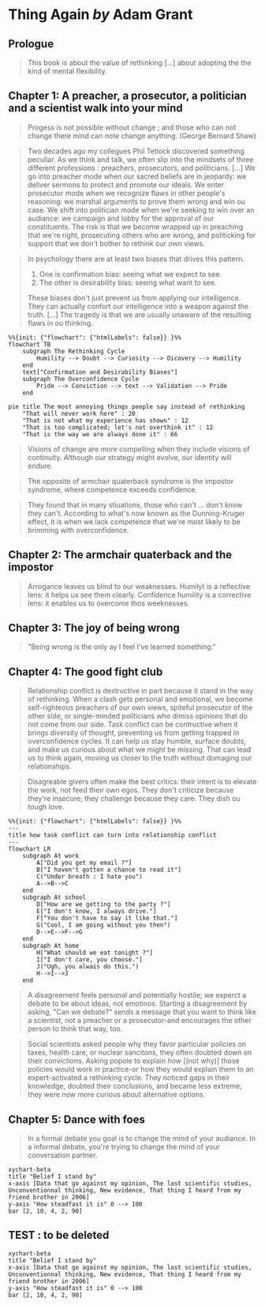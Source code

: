 # Thing Again _by_ Adam Grant

## Prologue 

>This book is about the value of rethinking \[...\] about adopting the the kind of mental flexibility.

## Chapter 1: A preacher, a prosecutor, a politician and a scientist walk into your mind 

> Progess is not possible without change ; and those who can not change there mind can note change anything.
(George Bernard Shaw)

> Two decades ago my collegues Phil Tetlock discovered something peculiar. As we think and talk, we often slip into the mindsets of three different professions : preachers, prosecutors, and politicians. \[...\] We go into preacher mode when our sacred beliefs are in jeopardy: we deliver sermons to protect and promote our ideals. We enter prosecutor mode when we recognize flaws in other people's reasoning: we marshal arguments to prove them wrong and win ou case. We shift into politician mode when we're seeking to win over an audiance: we campaign and lobby for the approval of our constituents. The risk is that we become wrapped up in preaching that we're right, prosecuting others who are wrong, and politicking for support that we don't bother to rethink our own views.

> In psychology there are at least two biases that drives this pattern.
> 1. One is confirmation bias: seeing what we expect to see.
> 2. The other is desirability bias: seeing what want to see.
> 
> These biases don't just prevent us from applying our intelligence. They can actually confort our intelligence into a weapon against the truth. \[...\] The tragedy is that we are usually unaware of the resulting flaws in ou thinking.

```mermaid
%%{init: {"flowchart": {"htmlLabels": false}} }%%
flowchart TB
    subgraph The Rethinking Cycle
        Humility --> Doubt --> Curiosity --> Dicovery --> Humility
    end
    text["Confirmation and Desirability Biases"]
    subgraph The Overconfidence Cycle
        Pride --> Conviction --> text --> Validation --> Pride
    end
```

```mermaid
pie title The most annoying things people say instead of rethinking
    "That will never work here" : 20
    "That is not what my experience has shown" : 12
    "That is too complicated; let's not overthink it" : 12
    "That is the way we are always done it" : 66
```

> Visions of change are more compelling when they include visions of continuity. Although our strategy might evolve, our identity will endure.

> The opposite of armchair quaterback syndrome is the impostor syndrome, where competence exceeds confidence.

> They found that in many stiuations, those who can't ... don't know they can't. According to what's now known as the Dunning-Kruger effect, it is when we lack competence that we're most likely to be brimming with overconfidence.

## Chapter 2: The armchair quaterback and the impostor 

> Arrogance leaves us blind to our weaknesses. Humilyt is a reflective lens: it helps us see them clearly. Confidence humility is a corrective lens: it enables us to overcome thos weeknesses.

## Chapter 3: The joy of being wrong

> "Being wrong is the only ay I feel I've learned something."

## Chapter 4: The good fight club

> Relationship conflict is destructive in part because it stand in the way of rethinking. When a clash gets personal and emotional, we become self-righteous preachers of our own views, spiteful prosecutor of the other side, or single-minded politicians who dimiss opinions that do not come from our side. Task conflict can be contructive when it brings diversity of thought, preventing us from getting trapped in overconfidence cycles. It can help us stay humble, surface doubts, and make us curious about what we might be missing. That can lead us to think again, moving us closer to the truth without domaging our relationships.

> Disagreable givers often make the best critics: their intent is to elevate the work, not feed their own egos. They don't criticize because they're insecure; they challenge because they care. They dish ou tough love.

```mermaid
%%{init: {"flowchart": {"htmlLabels": false}} }%%
---
title how task conflict can turn into relationship conflict
---
flowchart LR
    subgraph At work
        A["Did you get my email ?"]
        B["I haven't gotten a chance to read it"]
        C("Under breath : I hate you")
        A-->B-->C
    end
    subgraph At school
        D["How are we getting to the party ?"]
        E["I don't know, I always drive."]
        F["You don't have to say it like that."]
        G("Cool, I am going without you then")
        D-->E-->F-->G
    end
    subgraph At home
        H["What should we eat tonight ?"]
        I["I don't care, you choose."]
        J("Ugh, you alwais do this.")
        H-->I-->J
    end
```

> A disagreement feels personal and potentially hostile; we experct a debate to be about ideas, not emotinos. Starting a disagreement by asking, "Can we debate?" sends a message that you want to think like a scientist, not a preacher or a prosecutor-and encourages the other person to think that way, too.

> Social scientists asked people why they favor particular policies on taxes, health care, or nuclear sancitons, they often doubted down on their convictions. Asking popole to explain _how_ \[(not why)\] those policies would work in practice-or how they would explain them to an expert-activated a rethinking cycle. They noticed gaps in their knowledge, doubted their conclusions, and became less extreme; they were now more curious about alternative options.

## Chapter 5: Dance with foes 

> In a formal debate you goal is to change the mind of your audiance. In a informal debate, you're trying to change the mind of your conversation partner.

```mermaid
xychart-beta
title "Belief I stand by"
x-axis [Data that go against my opinion, The last scientific studies, Unconventionnal thinking, New evidence, That thing I heard from my friend brother in 2006]
y-axis "How steadfast it is" 0 --> 100
bar [2, 10, 4, 2, 90]
```

## TEST : to be deleted 

```mermaid
xychart-beta
title "Belief I stand by"
x-axis [Data that go against my opinion, The last scientific studies, Unconventionnal thinking, New evidence, That thing I heard from my friend brother in 2006]
y-axis "How steadfast it is" 0 --> 100
bar [2, 10, 4, 2, 90]
```

